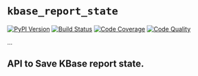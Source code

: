 # `kbase_report_state`

[![PyPI Version][pypi-image]][pypi-url]
[![Build Status][build-image]][build-url]
[![Code Coverage][coverage-image]][coverage-url]
[![Code Quality][quality-image]][quality-url]

...

<!-- Badges -->

[pypi-image]: https://img.shields.io/pypi/v/kbase_report_state
[pypi-url]: https://pypi.org/project/kbase_report_state/
[build-image]: https://github.com/nalgeon/kbase_report_state-py/actions/workflows/build.yml/badge.svg
[build-url]: https://github.com/nalgeon/kbase_report_state-py/actions/workflows/build.yml
[coverage-image]: https://codecov.io/gh/nalgeon/kbase_report_state-py/branch/main/graph/badge.svg
[coverage-url]: https://codecov.io/gh/nalgeon/kbase_report_state-py
[quality-image]: #
[quality-url]: https://codeclimate.com/github/nalgeon/kbase_report_state-py

## API to Save KBase report state.
